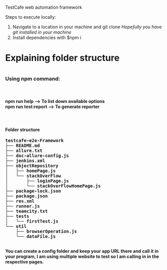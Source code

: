 TestCafe web automation framework

Steps to execute locally:

1. Navigate to a location in your machine and git clone <repo URL> <i> Hopefully you have git installed in your machine </i>
2. Install dependencies with $npm i

<h1> Explaining folder structure <h1>
  
<h3> Using npm command:</h3>
   </br>
   <b>
   <h4>
     npm run help --> To list down available options
 </br>
     npm run test:report --> To generate reporter
   </h4>
   </br>
  
<h4>
     Folder structure
 </h4>
  <pre>
testcafe-e2e-Framework
├── README.md
├── allure.txt
├── doc-allure-config.js
├── jenkins.xml
├── objectRepository
│   ├── homePage.js
│   └── stackOverFlow
│       ├── loginPage.js
│       └── stackOverFlowHomePage.js
├── package-lock.json
├── package.json
├── res.xml
├── runner.js
├── teamcity.txt
├── tests
│   └── firstTest.js
└── util
    ├── browserOperation.js
    └── dataFile.js
  </pre>

You can create a config folder and keep your app URL there and call it in your program, I am using multiple website to test so I am calling in in the respective pages.
